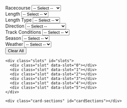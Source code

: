 <html lang="en">
<head>
<meta charset="utf-8" />
<title>Uma Builder — Card Picker</title>
<style>
:root {
  --card-w: 118px; /* fixed width for cards & slots */
  --gap: 10px;     /* unified gap */
}

body {
  font-family: Arial, Helvetica, sans-serif;
  margin: 0;
  padding: 0;
  width: 100%;
  background: #fff;
  color: #111;
  display: flex;
  justify-content: flex-start; /* pushes content to the left */
}

.container {
  position: relative; /* or absolute */
    transform: translateX(-100px); /* move everything left by 50px, adjust as needed */
  left: 0;            /* force to left edge */
  top: 0;             /* optional */
  width: 100%;        /* take full width */
  max-width: none;    /* remove previous max-width */
  display: flex;
  gap: 20px;          /* keep your gap */
  align-items: flex-start;
}

.sidebar {
  flex-shrink: 0;
  width: 180px;
  display: flex;
  flex-direction: column;
  gap: 20px;
}

/* Filters */
.filter-group label {
  font-weight: 700;
  margin-bottom: 6px;
  display: block;
}

select {
  padding: 6px;
  border-radius: 6px;
  border: 1px solid #ccc;
  background: #fff;
  width: 100%;
}

/* Main content */
.main-content {
  flex-grow: 1;
  display: flex;
  flex-direction: column;
}

/* Slots header */
.slots-header {
  display: flex;
  justify-content: flex-end;
  margin-bottom: 8px;
}

.clear-all {
  padding: 5px 10px;
  font-size: 14px;
  cursor: pointer;
  border: none;
  border-radius: 6px;
  background: #444;
  color: #fff;
}

/* Slots grid */
.slots {
  display: grid;
  grid-template-columns: repeat(6, var(--card-w));
  gap: var(--gap);
  margin-bottom: 18px;
}

.slot {
  border: 1px solid #ddd;
  padding: 8px;
  box-sizing: border-box;
  background: #fff;
  display: flex;
  flex-direction: column;
  align-items: center;
  justify-content: flex-start;
  cursor: pointer;
  position: relative;
  width: var(--card-w);
  min-height: var(--card-w); /* square empty slot */
}

.slot:not(.has-card) {
  border: 2px dashed #ccc;
  background: #fafafa;
}

.slot img {
  width: 100%;
  height: auto;
}

.slot .name {
  margin: 8px 0 6px 0;
  font-weight: 600;
  text-align: center;
  word-break: break-word;
}

.slot .skills {
  width: 100%;
  display: flex;
  flex-direction: column;
  gap: 4px;
}

.slot .skill {
  background: #eef2ff;
  border-radius: 6px;
  padding: 4px 6px;
  font-size: 12px;
  word-break: break-word;
  white-space: normal;
}

/* Bottom cards grid */
.cards {
  display: grid;
  grid-template-columns: repeat(6, 1fr); /* 6 cards per row */
  gap: 10px;          /* same gap as slots above */
  margin-top: 6px;    /* keep previous margin */
  margin-bottom: 6px;
}

.card {
  border: 1px solid #ddd;
  padding: 8px;
  box-sizing: border-box;
  background: #fff;
  display: flex;
  flex-direction: column;
  align-items: center;
  cursor: pointer;
  width: var(--card-w);
  position: relative;
}

.card img {
  width: 100%;
  height: auto;
}

.card .name {
  margin: 8px 0 6px 0;
  font-weight: 600;
  text-align: center;
  word-break: break-word;
}

.card .skills {
  width: 100%;
  display: flex;
  flex-direction: column;
  gap: 4px;
}

.card .skill {
  background: #eef2ff;
  border-radius: 6px;
  padding: 4px 6px;
  font-size: 12px;
  word-break: break-word;
  white-space: normal;
}

.card .type-icon,
.slot .type-icon {
  position: absolute;
  top: 6px;
  right: 6px;
  width: 30px;
  height: 30px;
  border: 1px solid #ccc;
  background: #fff;
  border-radius: 4px;
  overflow: hidden;
}

.card.disabled {
  opacity: 0.45;
  pointer-events: none;
}

/* Responsive */
@media (max-width: 1100px) {
  :root { --card-w: 100px; }
}
</style>
</head>
<body>

<div class="container">
  <div class="sidebar">
    <!-- Filter groups (same as previous) -->
    <div class="filter-group">
      <label for="racecourse">Racecourse</label>
      <select id="racecourse">
        <option value="">-- Select --</option>
        <option>Sapporo</option><option>Hakodate</option><option>Niigata</option><option>Fukushima</option>
        <option>Nakayama</option><option>Tokyo</option><option>Chukyo</option><option>Kyoto</option>
        <option>Hanshin</option><option>Kokura</option><option>Oi</option><option>Kawasaki</option>
        <option>Funabashi</option><option>Morioka</option><option>Longchamp</option>
      </select>
    </div>
    <div class="filter-group">
      <label for="length">Length</label>
      <select id="length">
        <option value="">-- Select --</option>
        <option>1000m</option><option>1150m</option><option>1200m</option><option>1300m</option>
        <option>1400m</option><option>1500m</option><option>1600m</option><option>1700m</option>
        <option>1800m</option><option>1900m</option><option>2000m</option><option>2100m</option>
        <option>2200m</option><option>2300m</option><option>2400m</option><option>2500m</option>
        <option>2600m</option><option>3000m</option><option>3200m</option><option>3400m</option>
        <option>3600m</option>
      </select>
    </div>
    <div class="filter-group">
      <label for="lengthType">Length Type</label>
      <select id="lengthType">
        <option value="">-- Select --</option>
        <option>Sprint</option><option>Mile</option><option>Medium</option><option>Long</option>
      </select>
    </div>
    <div class="filter-group">
      <label for="direction">Direction</label>
      <select id="direction">
        <option value="">-- Select --</option>
        <option>Clockwise</option><option>Counterclockwise</option>
      </select>
    </div>
    <div class="filter-group">
      <label for="track">Track Conditions</label>
      <select id="track">
        <option value="">-- Select --</option>
        <option>Firm</option><option>Good</option><option>Soft</option><option>Heavy</option>
      </select>
    </div>
    <div class="filter-group">
      <label for="season">Season</label>
      <select id="season">
        <option value="">-- Select --</option>
        <option>Spring</option><option>Summer</option><option>Fall</option><option>Winter</option>
      </select>
    </div>
    <div class="filter-group">
      <label for="weather">Weather</label>
      <select id="weather">
        <option value="">-- Select --</option>
        <option>Sunny</option><option>Cloudy</option><option>Rainy</option><option>Snowy</option>
      </select>
    </div>
  </div>

  <div class="main-content">
    <div class="slots-header">
      <button class="clear-all" id="clearAllBtn">Clear All</button>
    </div>

    <div class="slots" id="slots">
      <div class="slot" data-slot="0"></div>
      <div class="slot" data-slot="1"></div>
      <div class="slot" data-slot="2"></div>
      <div class="slot" data-slot="3"></div>
      <div class="slot" data-slot="4"></div>
      <div class="slot" data-slot="5"></div>
    </div>

    <div class="card-sections" id="cardSections"></div>
  </div>
</div>


<script>
// Sample cards
const cardsData = Array.from({length:10}, (_, i) => {
  const id = 10001 + i;
  const raceArr = ["Sapporo","Hakodate","Niigata","Fukushima","Nakayama","Tokyo","Chukyo","Kyoto","Hanshin","Kokura"];
  const lenArr = ["1000m","1150m","1200m","1300m","1400m","1500m","1600m","1700m","1800m","1900m","2000m","2100m","2200m","2300m","2400m","2500m","2600m","3000m","3200m","3400m","3600m"];
  const lengthTypeArr = ["Sprint","Mile","Medium","Long"];
  const dirArr = ["Clockwise","Counterclockwise"];
  const trackArr = ["Firm","Good","Soft","Heavy"];
  const seasonArr = ["Spring","Summer","Fall","Winter"];
  const weatherArr = ["Sunny","Cloudy","Rainy","Snowy"];
  const race = raceArr[i % raceArr.length];
  const length = lenArr[i % lenArr.length];
  const lengthType = lengthTypeArr[i % lengthTypeArr.length];
  const direction = dirArr[i % dirArr.length];
  const track = trackArr[i % trackArr.length];
  const season = seasonArr[i % seasonArr.length];
  const weather = weatherArr[i % weatherArr.length];
  return {
    id, name: `Card ${id}`,
    image: `https://gametora.com/images/umamusume/supports/support_card_s_${id}.png`,
    racecourse: race, length, lengthType, direction, track, season, weather,
    skills: [race,length,lengthType,direction,track,season,weather],
    typeNum: String(Math.floor(Math.random()*6)).padStart(2,"0"),
    typeImage: `https://gametora.com/images/umamusume/icons/utx_ico_obtain_${String(Math.floor(Math.random()*6)).padStart(2,"0")}.png`
  };
});

const cardSections = document.getElementById('cardSections');
const slots = Array.from(document.querySelectorAll('.slot'));
const clearAllBtn = document.getElementById('clearAllBtn');
const selectedCardIds = new Set();
const categories = [
  {id:'racecourse', title:'Racecourse', prop:'racecourse'},
  {id:'length', title:'Length', prop:'length'},
  {id:'lengthType', title:'Length Type', prop:'lengthType'},
  {id:'direction', title:'Direction', prop:'direction'},
  {id:'track', title:'Track Conditions', prop:'track'},
  {id:'season', title:'Season', prop:'season'},
  {id:'weather', title:'Weather', prop:'weather'}
];
const slotListeners = new Map();

function createCardElement(card){
  const el = document.createElement('div');
  el.className = 'card';
  el.dataset.id = card.id;
  el.innerHTML = `
    <div class="type-icon"><img src="${card.typeImage}" alt="type"></div>
    <img src="${card.image}" alt="${card.name}">
    <div class="name">${escapeHtml(card.name)}</div>
    <div class="skills">${card.skills.map(s=>`<div class="skill">${escapeHtml(s)}</div>`).join('')}</div>
  `;
  el.addEventListener('click', ()=> addToSlot(card));
  if(selectedCardIds.has(card.id)) el.classList.add('disabled');
  return el;
}

function renderSections(){
  cardSections.innerHTML = '';
  let any = false;
  categories.forEach(cat=>{
    const val = (document.getElementById(cat.id) || {value: ''}).value;
    if(!val) return;
    any = true;
    const section = document.createElement('div');
    section.className = 'card-section';
    const header = document.createElement('h2');
    header.textContent = `${cat.title}: ${val}`;
    section.appendChild(header);
    const grid = document.createElement('div');
    grid.className = 'cards';
    const matches = cardsData.filter(c => String(c[cat.prop]) === String(val));
    matches.forEach(card => grid.appendChild(createCardElement(card)));
    section.appendChild(grid);
    cardSections.appendChild(section);
  });
  if(!any){
    const msg = document.createElement('div');
    msg.style.opacity = '0.7';
    msg.style.marginTop = '8px';
    msg.textContent = 'Select options from the left to show matching card sections.';
    cardSections.appendChild(msg);
  }
}

function addToSlot(card){
  const freeSlot = slots.find(s => !s.dataset.cardId);
  if(!freeSlot) return;
  if(slotListeners.has(freeSlot)){
    freeSlot.removeEventListener('click', slotListeners.get(freeSlot));
    slotListeners.delete(freeSlot);
  }

  freeSlot.dataset.cardId = card.id;
  freeSlot.classList.add('has-card');
  freeSlot.innerHTML = `
    <div class="type-icon"><img src="${card.typeImage}" alt="type"></div>
    <img src="${card.image}" alt="${card.name}">
    <div class="name">${escapeHtml(card.name)}</div>
    <div class="skills">${card.skills.map(s=>`<div class="skill">${escapeHtml(s)}</div>`).join('')}</div>
  `;

  function slotClickHandler(){ removeFromSlot(freeSlot, card.id); }
  freeSlot.addEventListener('click', slotClickHandler);
  slotListeners.set(freeSlot, slotClickHandler);

  selectedCardIds.add(card.id);
  document.querySelectorAll(`.card[data-id="${card.id}"]`).forEach(el => el.classList.add('disabled'));
}

function removeFromSlot(slotEl, cardId){
  if(slotListeners.has(slotEl)){
    slotEl.removeEventListener('click', slotListeners.get(slotEl));
    slotListeners.delete(slotEl);
  }
  slotEl.classList.remove('has-card');
  delete slotEl.dataset.cardId;
  slotEl.innerHTML = '';
  selectedCardIds.delete(Number(cardId));
  document.querySelectorAll(`.card[data-id="${cardId}"]`).forEach(el => el.classList.remove('disabled'));
}

clearAllBtn.addEventListener('click', ()=>{
  selectedCardIds.clear();
  slots.forEach(slot=>{
    if(slotListeners.has(slot)){
      slot.removeEventListener('click', slotListeners.get(slot));
      slotListeners.delete(slot);
    }
    slot.classList.remove('has-card');
    delete slot.dataset.cardId;
    slot.innerHTML = '';
  });
  document.querySelectorAll('.card').forEach(el => el.classList.remove('disabled'));
});

function setupFilterPersistence(){
  categories.forEach(cat=>{
    const sel = document.getElementById(cat.id);
    if(!sel) return;
    const saved = localStorage.getItem('filter_'+cat.id);
    if(saved) sel.value = saved;
    sel.addEventListener('change', ()=>{
      localStorage.setItem('filter_'+cat.id, sel.value);
      renderSections();
    });
  });
}

function escapeHtml(s){ return String(s).replace(/[&<>"]/g, c => ({'&':'&amp;','<':'&lt;','>':'&gt;','"':'&quot;'}[c])); }

setupFilterPersistence();
renderSections();
window.addEventListener('load', ()=> renderSections());
</script>

</body>
</html>
